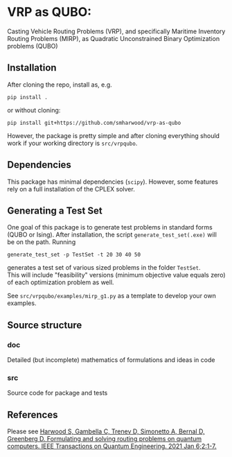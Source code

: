# VRP as QUBO:

Casting Vehicle Routing Problems (VRP), and specifically Maritime Inventory Routing Problems (MIRP), as Quadratic Unconstrained Binary Optimization problems (QUBO)

## Installation
After cloning the repo, install as, e.g.
```
pip install .
```
or without cloning:
```
pip install git+https://github.com/smharwood/vrp-as-qubo
```
However, the package is pretty simple and after cloning everything should work if your working directory is `src/vrpqubo`.

## Dependencies
This package has minimal dependencies (`scipy`).
However, some features rely on a full installation of the CPLEX solver.

## Generating a Test Set
One goal of this package is to generate test problems in standard forms (QUBO or Ising).
After installation, the script `generate_test_set(.exe)` will be on the path.
Running
```
generate_test_set -p TestSet -t 20 30 40 50
```
generates a test set of various sized problems in the folder `TestSet`.  
This will include "feasibility" versions (minimum objective value equals zero) of each optimization problem as well.

See `src/vrpqubo/examples/mirp_g1.py` as a template to develop your own examples.

## Source structure
### doc
Detailed (but incomplete) mathematics of formulations and ideas in code

### src
Source code for package and tests

## References
Please see [Harwood S, Gambella C, Trenev D, Simonetto A, Bernal D, Greenberg D. Formulating and solving routing problems on quantum computers. IEEE Transactions on Quantum Engineering. 2021 Jan 6;2:1-7.](https://ieeexplore.ieee.org/abstract/document/9314905/)
